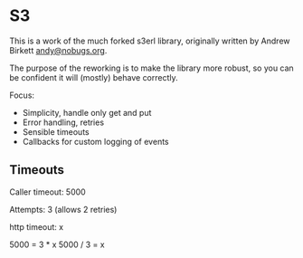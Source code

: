 # S3

This is a work of the much forked s3erl library, originally written by Andrew Birkett <andy@nobugs.org>.

The purpose of the reworking is to make the library more robust, so you can be confident it will (mostly) behave correctly.

Focus:
 * Simplicity, handle only get and put
 * Error handling, retries
 * Sensible timeouts
 * Callbacks for custom logging of events


## Timeouts

Caller timeout: 5000

Attempts: 3 (allows 2 retries)

http timeout: x

5000 = 3 * x
5000 / 3 = x
